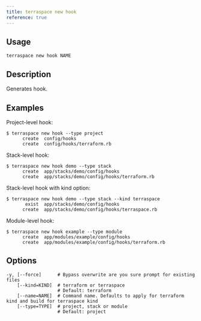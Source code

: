 ```yaml
---
title: terraspace new hook
reference: true
---
```


## Usage

    terraspace new hook NAME

## Description

Generates hook.

## Examples

Project-level hook:

    $ terraspace new hook --type project
          create  config/hooks
          create  config/hooks/terraform.rb

Stack-level hook:

    $ terraspace new hook demo --type stack
          create  app/stacks/demo/config/hooks
          create  app/stacks/demo/config/hooks/terraform.rb

Stack-level hook with kind option:

    $ terraspace new hook demo --type stack --kind terraspace
           exist  app/stacks/demo/config/hooks
          create  app/stacks/demo/config/hooks/terraspace.rb

Module-level hook:

    $ terraspace new hook example --type module
          create  app/modules/example/config/hooks
          create  app/modules/example/config/hooks/terraform.rb


## Options

```
-y, [--force]      # Bypass overwrite are you sure prompt for existing files
    [--kind=KIND]  # terraform or terraspace
                   # Default: terraform
    [--name=NAME]  # Command name. Defaults to apply for terraform kind and build for terraspace kind
    [--type=TYPE]  # project, stack or module
                   # Default: project
```

